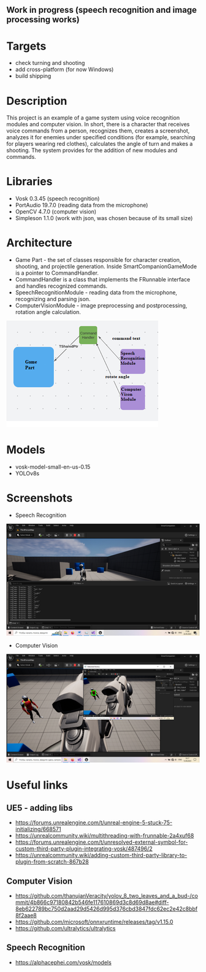## Work in progress (speech recognition and image processing works)

# Targets
- check turning and shooting
- add cross-platform (for now Windows)
- build shipping

# Description
This project is an example of a game system using voice recognition modules and computer vision. In short, there is a character that receives voice commands from a person, recognizes them, creates a screenshot, analyzes it for enemies under specified conditions (for example, searching for players wearing red clothes), calculates the angle of turn and makes a shooting. The system provides for the addition of new modules and commands.

# Libraries
- Vosk 0.3.45 (speech recognition)
- PortAudio 19.7.0 (reading data from the microphone)
- OpenCV 4.7.0 (computer vision)
- Simpleson 1.1.0 (work with json, was chosen because of its small size)

# Architecture
- Game Part - the set of classes responsible for character creation, shooting, and projectile generation. Inside SmartCompanionGameMode is a pointer to CommandHandler.
- CommandHandler is a class that implements the FRunnable interface and handles recognized commands. 
- SpeechRecognitionModule - reading data from the microphone, recognizing and parsing json.
- ComputerVisionModule - image preprocessing and postprocessing, rotation angle calculation.

![Image alt](https://github.com/ShadowrunnerLeon/SmartCompanion/raw/main/Screenshots/architecture.png)

# Models
- vosk-model-small-en-us-0.15
- YOLOv8s

# Screenshots
- Speech Recognition

![Image alt](https://github.com/ShadowrunnerLeon/SmartCompanion/raw/main/Screenshots/nlp.png)

- Computer Vision

![Image alt](https://github.com/ShadowrunnerLeon/SmartCompanion/raw/main/Screenshots/cv.png)

# Useful links

## UE5 - adding libs
- https://forums.unrealengine.com/t/unreal-engine-5-stuck-75-initializing/668571
- https://unrealcommunity.wiki/multithreading-with-frunnable-2a4xuf68
- https://forums.unrealengine.com/t/unresolved-external-symbol-for-custom-third-party-plugin-integrating-vosk/487496/2
- https://unrealcommunity.wiki/adding-custom-third-party-library-to-plugin-from-scratch-867b28

## Computer Vision
- https://github.com/thanujanVeracity/yolov_8_two_leaves_and_a_bud-/commit/4b866c97180842b546fe117610869d3c8d69d8ae#diff-8eb622789bc750d2aad29d5426d995d376cbd3847fdc62ec2e42c8bbf8f2aae8
- https://github.com/microsoft/onnxruntime/releases/tag/v1.15.0
- https://github.com/ultralytics/ultralytics

## Speech Recognition
- https://alphacephei.com/vosk/models